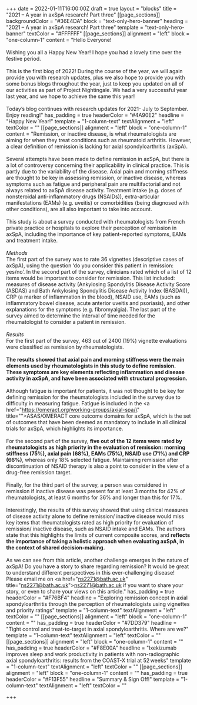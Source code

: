 +++
date = 2022-01-11T16:00:00Z
draft = true
layout = "blocks"
title = "2021 – A year in axSpA research! Part three"
[[page_sections]]
backgroundColor = "#36E4DA"
block = "text-only-hero-banner"
heading = "2021 – A year in axSpA research! Part three"
template = "text-only-hero-banner"
textColor = "#FFFFFF"
[[page_sections]]
alignment = "left"
block = "one-column-1"
content = "Hello Everyone!<br><br>Wishing you all a Happy New Year! I hope you had a lovely time over the festive period.<br><br>This is the first blog of 2022! During the course of the year, we will again provide you with research updates, plus we also hope to provide you with some bonus blogs throughout the year, just to keep you updated on all of our activities as part of Project Nightingale. We had a very successful year last year, and we hope to achieve the same this year!<br><br>Today’s blog continues with research updates for 2021- July to September. Enjoy reading!"
has_padding = true
headerColor = "#4A90E2"
headline = "Happy New Year!"
template = "1-column-text"
textAlignment = "left"
textColor = ""
[[page_sections]]
alignment = "left"
block = "one-column-1"
content = "Remission, or inactive disease, is what rheumatologists are aiming for when they treat conditions such as rheumatoid arthritis. However, a clear definition of remission is lacking for axial spondyloarthritis (axSpA).<br><br>Several attempts have been made to define remission in axSpA, but there is a lot of controversy concerning their applicability in clinical practice. This is partly due to the variability of the disease. Axial pain and morning stiffness are thought to be key in assessing remission, or inactive disease, whereas symptoms such as fatigue and peripheral pain are multifactorial and not always related to axSpA disease activity. Treatment intake (e.g. doses of nonsteroidal anti-inflammatory drugs (NSAIDs)), extra-articular manifestations (EAMs) (e.g. uveitis) or comorbidities (being diagnosed with other conditions), are all also important to take into account.<br><br>This study is about a survey conducted with rheumatologists from French private practice or hospitals to explore their perception of remission in axSpA, including the importance of key patient-reported symptoms, EAMs and treatment intake.<br><br><em>Methods<br></em>The first part of the survey was to rate 36 vignettes (descriptive cases of axSpA), using the question ‘do you consider this patient in remission: yes/no’. In the second part of the survey, clinicians rated which of a list of 12 items would be important to consider for remission. This list included: measures of disease activity (Ankylosing Spondylitis Disease Activity Score (ASDAS) and Bath Ankylosing Spondylitis Disease Activity Index (BASDAI)), CRP (a marker of inflammation in the blood), NSAID use, EAMs (such as inflammatory bowel disease, acute anterior uveitis and psoriasis), and other explanations for the symptoms (e.g. fibromyalgia). The last part of the survey aimed to determine the interval of time needed for the rheumatologist to consider a patient in remission.<br><br><em>Results<br></em>For the first part of the survey, 463 out of 2400 (19%) vignette evaluations were classified as remission by rheumatologists.<br><br><strong>The results showed that axial pain and morning stiffness were the main elements used by rheumatologists in this study to define remission.</strong> <strong>These symptoms are key elements reflecting inflammation and disease activity in axSpA, and have been associated with structural progression.<br><br></strong>Although fatigue is important for patients, it was not thought to be key for defining remission for the rheumatologists included in the survey due to difficulty in measuring fatigue. Fatigue is included in the <a href=\"https://omeract.org/working-groups/axial-spa/\" title=\"\">ASAS/OMERACT core outcome domains for axSpA</a>, which is the set of outcomes that have been deemed as mandatory to include in all clinical trials for axSpA, which highlights its importance.<br><br>For the second part of the survey, <strong>five out of the 12 items were rated by rheumatologists as high priority in the evaluation of remission: morning stiffness (75%), axial pain (68%), EAMs (75%), NSAID use (71%) and CRP (66%)</strong>, whereas only 18% selected fatigue. Maintaining remission after discontinuation of NSAID therapy is also a point to consider in the view of a drug-free remission target.<br><br>Finally, for the third part of the survey, a person was considered in remission if inactive disease was present for at least 3 months for 42% of rheumatologists, at least 6 months for 36% and longer than this for 17%.<br><br>Interestingly, the results of this survey showed that using clinical measures of disease activity alone to define remission/ inactive disease would miss key items that rheumatologists rated as high priority for evaluation of remission/ inactive disease, such as NSAID intake and EAMs. The authors state that this highlights the limits of current composite scores, and <strong>reflects the importance of taking a holistic approach when evaluating axSpA, in the context of shared decision-making.<br><br></strong>As we can see from this article, another challenge emerges in the nature of axSpA! Do you have a story to share regarding remission? It would be great to understand different perspectives in this ever-challenging disease! Please email me on <a href=\"ns2271@bath.ac.uk\" title=\"ns2271@bath.ac.uk\">ns2271@bath.ac.uk </a>if you want to share your story, or even to share your views on this article."
has_padding = true
headerColor = "#F76BF4"
headline = "Exploring remission concept in axial spondyloarthritis through the perception of rheumatologists using vignettes and priority ratings"
template = "1-column-text"
textAlignment = "left"
textColor = ""
[[page_sections]]
alignment = "left"
block = "one-column-1"
content = ""
has_padding = true
headerColor = "#7DD379"
headline = "Tight control and treat-to-target in axial spondyloarthritis. Where are we?"
template = "1-column-text"
textAlignment = "left"
textColor = ""
[[page_sections]]
alignment = "left"
block = "one-column-1"
content = ""
has_padding = true
headerColor = "#F8E00A"
headline = "Ixekizumab improves sleep and work productivity in patients with non-radiographic axial spondyloarthritis: results from the COAST-X trial at 52 weeks"
template = "1-column-text"
textAlignment = "left"
textColor = ""
[[page_sections]]
alignment = "left"
block = "one-column-1"
content = ""
has_padding = true
headerColor = "#F13F55"
headline = "Summary & Sign Off!"
template = "1-column-text"
textAlignment = "left"
textColor = ""

+++
